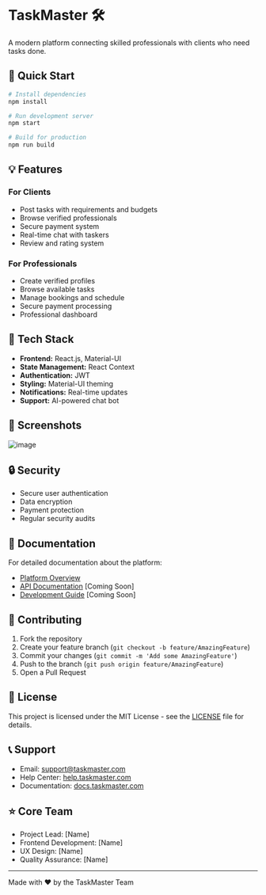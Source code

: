 # TaskMaster 🛠️

A modern platform connecting skilled professionals with clients who need tasks done.

## 🚀 Quick Start

```bash
# Install dependencies
npm install

# Run development server
npm start

# Build for production
npm run build
```

## 💡 Features

### For Clients
- Post tasks with requirements and budgets
- Browse verified professionals
- Secure payment system
- Real-time chat with taskers
- Review and rating system

### For Professionals
- Create verified profiles
- Browse available tasks
- Manage bookings and schedule
- Secure payment processing
- Professional dashboard

## 🔧 Tech Stack

- **Frontend:** React.js, Material-UI
- **State Management:** React Context
- **Authentication:** JWT
- **Styling:** Material-UI theming
- **Notifications:** Real-time updates
- **Support:** AI-powered chat bot

## 📱 Screenshots

![image](https://github.com/user-attachments/assets/ae0fe696-18db-45fb-8701-9f48f649bce6)


## 🔒 Security

- Secure user authentication
- Data encryption
- Payment protection
- Regular security audits

## 📖 Documentation

For detailed documentation about the platform:
- [Platform Overview](./Overview.md)
- [API Documentation](./docs/api.md) [Coming Soon]
- [Development Guide](./docs/development.md) [Coming Soon]

## 🤝 Contributing

1. Fork the repository
2. Create your feature branch (`git checkout -b feature/AmazingFeature`)
3. Commit your changes (`git commit -m 'Add some AmazingFeature'`)
4. Push to the branch (`git push origin feature/AmazingFeature`)
5. Open a Pull Request

## 📄 License

This project is licensed under the MIT License - see the [LICENSE](LICENSE) file for details.

## 📞 Support

- Email: support@taskmaster.com
- Help Center: [help.taskmaster.com](https://help.taskmaster.com)
- Documentation: [docs.taskmaster.com](https://docs.taskmaster.com)

## ⭐ Core Team

- Project Lead: [Name]
- Frontend Development: [Name]
- UX Design: [Name]
- Quality Assurance: [Name]

---
Made with ❤️ by the TaskMaster Team 
